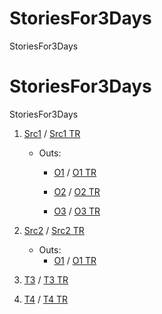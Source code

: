 # StoriesFor3Days
StoriesFor3Days
# StoriesFor3Days
StoriesFor3Days
1. [Src1](https://github.com/firatsarlar/StoriesFor3Days/blob/main/SRC_T1.md) /
[Src1 TR](https://translate.google.com/translate?hl=tr&sl=en&u=https://github.com/firatsarlar/StoriesFor3Days/blob/main/SRC_T1.md)
   - Outs:
     - [O1](https://github.com/firatsarlar/StoriesFor3Days/blob/main/T1_A3.md) / 
[O1  TR ](https://translate.google.com/translate?hl=tr&sl=en&u=https://github.com/firatsarlar/StoriesFor3Days/blob/main/T1_A3.md)

     - [O2](https://github.com/firatsarlar/StoriesFor3Days/blob/main/T1_A4.md) /
       [O2  TR ](https://translate.google.com/translate?hl=tr&sl=en&u=https://github.com/firatsarlar/StoriesFor3Days/blob/main/T1_A4.md)

     - [O3](https://github.com/firatsarlar/StoriesFor3Days/blob/main/T1_A5.md) /
       [O3  TR ](https://translate.google.com/translate?hl=tr&sl=en&u=https://github.com/firatsarlar/StoriesFor3Days/blob/main/T1_A5.md)


2. [Src2](https://github.com/firatsarlar/StoriesFor3Days/blob/main/T2_SRC.md) /
   [Src2 TR](https://translate.google.com/translate?hl=tr&sl=en&u=https://github.com/firatsarlar/StoriesFor3Days/blob/main/T2_SRC.md)
    - Outs:
        - [O1](https://github.com/firatsarlar/StoriesFor3Days/blob/main/T2_A1.md) /
          [O1  TR ](https://translate.google.com/translate?hl=tr&sl=en&u=https://github.com/firatsarlar/StoriesFor3Days/blob/main/T2_A1.md)

3. [T3](https://github.com/firatsarlar/StoriesFor3Days/blob/main/rw.md) /
[T3 TR](https://translate.google.com/translate?hl=tr&sl=en&u=https://github.com/firatsarlar/StoriesFor3Days/blob/main/rw.md)
4. [T4](https://github.com/firatsarlar/StoriesFor3Days/blob/main/rw.md) /
      [T4 TR](https://translate.google.com/translate?hl=tr&sl=en&u=https://github.com/firatsarlar/StoriesFor3Days/blob/main/rw.md)
